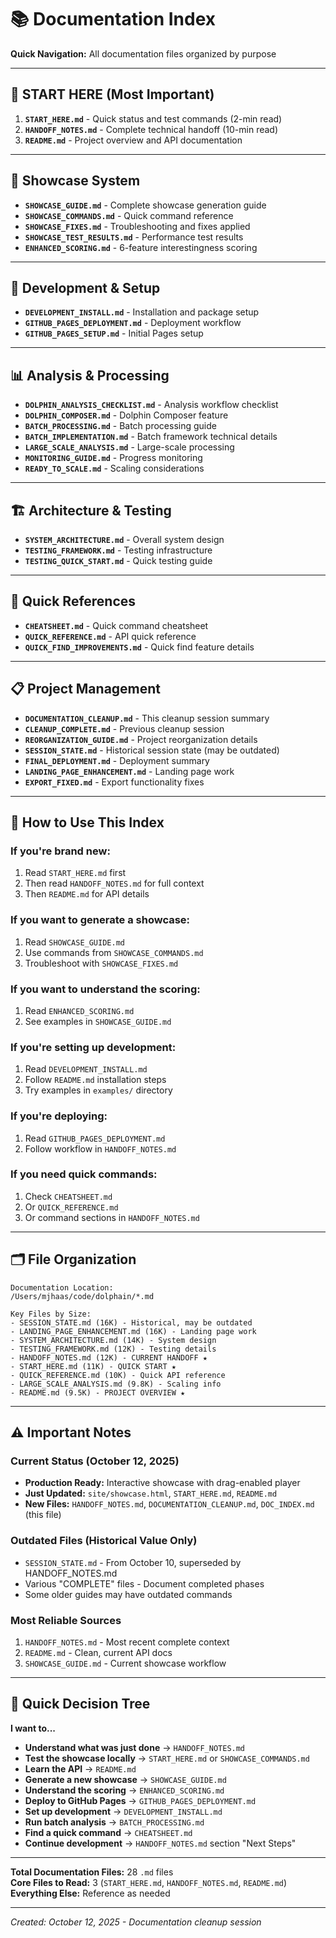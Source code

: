 # 📚 Documentation Index

**Quick Navigation:** All documentation files organized by purpose

---

## 🚀 START HERE (Most Important)

1. **`START_HERE.md`** - Quick status and test commands (2-min read)
2. **`HANDOFF_NOTES.md`** - Complete technical handoff (10-min read)
3. **`README.md`** - Project overview and API documentation

---

## 🎨 Showcase System

- **`SHOWCASE_GUIDE.md`** - Complete showcase generation guide
- **`SHOWCASE_COMMANDS.md`** - Quick command reference
- **`SHOWCASE_FIXES.md`** - Troubleshooting and fixes applied
- **`SHOWCASE_TEST_RESULTS.md`** - Performance test results
- **`ENHANCED_SCORING.md`** - 6-feature interestingness scoring

---

## 🔧 Development & Setup

- **`DEVELOPMENT_INSTALL.md`** - Installation and package setup
- **`GITHUB_PAGES_DEPLOYMENT.md`** - Deployment workflow
- **`GITHUB_PAGES_SETUP.md`** - Initial Pages setup

---

## 📊 Analysis & Processing

- **`DOLPHIN_ANALYSIS_CHECKLIST.md`** - Analysis workflow checklist
- **`DOLPHIN_COMPOSER.md`** - Dolphin Composer feature
- **`BATCH_PROCESSING.md`** - Batch processing guide
- **`BATCH_IMPLEMENTATION.md`** - Batch framework technical details
- **`LARGE_SCALE_ANALYSIS.md`** - Large-scale processing
- **`MONITORING_GUIDE.md`** - Progress monitoring
- **`READY_TO_SCALE.md`** - Scaling considerations

---

## 🏗️ Architecture & Testing

- **`SYSTEM_ARCHITECTURE.md`** - Overall system design
- **`TESTING_FRAMEWORK.md`** - Testing infrastructure
- **`TESTING_QUICK_START.md`** - Quick testing guide

---

## 🎯 Quick References

- **`CHEATSHEET.md`** - Quick command cheatsheet
- **`QUICK_REFERENCE.md`** - API quick reference
- **`QUICK_FIND_IMPROVEMENTS.md`** - Quick find feature details

---

## 📋 Project Management

- **`DOCUMENTATION_CLEANUP.md`** - This cleanup session summary
- **`CLEANUP_COMPLETE.md`** - Previous cleanup session
- **`REORGANIZATION_GUIDE.md`** - Project reorganization details
- **`SESSION_STATE.md`** - Historical session state (may be outdated)
- **`FINAL_DEPLOYMENT.md`** - Deployment summary
- **`LANDING_PAGE_ENHANCEMENT.md`** - Landing page work
- **`EXPORT_FIXED.md`** - Export functionality fixes

---

## 📖 How to Use This Index

### If you're brand new:
1. Read `START_HERE.md` first
2. Then read `HANDOFF_NOTES.md` for full context
3. Then `README.md` for API details

### If you want to generate a showcase:
1. Read `SHOWCASE_GUIDE.md`
2. Use commands from `SHOWCASE_COMMANDS.md`
3. Troubleshoot with `SHOWCASE_FIXES.md`

### If you want to understand the scoring:
1. Read `ENHANCED_SCORING.md`
2. See examples in `SHOWCASE_GUIDE.md`

### If you're setting up development:
1. Read `DEVELOPMENT_INSTALL.md`
2. Follow `README.md` installation steps
3. Try examples in `examples/` directory

### If you're deploying:
1. Read `GITHUB_PAGES_DEPLOYMENT.md`
2. Follow workflow in `HANDOFF_NOTES.md`

### If you need quick commands:
1. Check `CHEATSHEET.md`
2. Or `QUICK_REFERENCE.md`
3. Or command sections in `HANDOFF_NOTES.md`

---

## 🗂️ File Organization

```
Documentation Location:
/Users/mjhaas/code/dolphain/*.md

Key Files by Size:
- SESSION_STATE.md (16K) - Historical, may be outdated
- LANDING_PAGE_ENHANCEMENT.md (16K) - Landing page work
- SYSTEM_ARCHITECTURE.md (14K) - System design
- TESTING_FRAMEWORK.md (12K) - Testing details
- HANDOFF_NOTES.md (12K) - CURRENT HANDOFF ★
- START_HERE.md (11K) - QUICK START ★
- QUICK_REFERENCE.md (10K) - Quick API reference
- LARGE_SCALE_ANALYSIS.md (9.8K) - Scaling info
- README.md (9.5K) - PROJECT OVERVIEW ★
```

---

## ⚠️ Important Notes

### Current Status (October 12, 2025)
- **Production Ready:** Interactive showcase with drag-enabled player
- **Just Updated:** `site/showcase.html`, `START_HERE.md`, `README.md`
- **New Files:** `HANDOFF_NOTES.md`, `DOCUMENTATION_CLEANUP.md`, `DOC_INDEX.md` (this file)

### Outdated Files (Historical Value Only)
- `SESSION_STATE.md` - From October 10, superseded by HANDOFF_NOTES.md
- Various "COMPLETE" files - Document completed phases
- Some older guides may have outdated commands

### Most Reliable Sources
1. `HANDOFF_NOTES.md` - Most recent complete context
2. `README.md` - Clean, current API docs
3. `SHOWCASE_GUIDE.md` - Current showcase workflow

---

## 🎯 Quick Decision Tree

**I want to...**

- **Understand what was just done** → `HANDOFF_NOTES.md`
- **Test the showcase locally** → `START_HERE.md` or `SHOWCASE_COMMANDS.md`
- **Learn the API** → `README.md`
- **Generate a new showcase** → `SHOWCASE_GUIDE.md`
- **Understand the scoring** → `ENHANCED_SCORING.md`
- **Deploy to GitHub Pages** → `GITHUB_PAGES_DEPLOYMENT.md`
- **Set up development** → `DEVELOPMENT_INSTALL.md`
- **Run batch analysis** → `BATCH_PROCESSING.md`
- **Find a quick command** → `CHEATSHEET.md`
- **Continue development** → `HANDOFF_NOTES.md` section "Next Steps"

---

**Total Documentation Files:** 28 `.md` files  
**Core Files to Read:** 3 (`START_HERE.md`, `HANDOFF_NOTES.md`, `README.md`)  
**Everything Else:** Reference as needed

---

*Created: October 12, 2025 - Documentation cleanup session*
